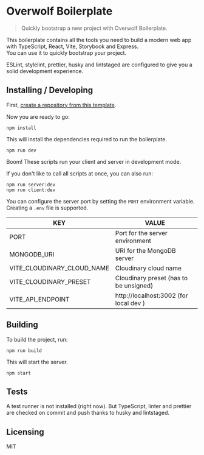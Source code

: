 # Overwolf Boilerplate

> Quickly bootstrap a new project with Overwolf Boilerplate.

This boilerplate contains all the tools you need to build a modern web app with TypeScript, React, Vite, Storybook and Express.  
You can use it to quickly bootstrap your project.

ESLint, stylelint, prettier, husky and lintstaged are configured to give you a solid development experience.

## Installing / Developing

First, [create a repository from this template](https://docs.github.com/en/github/creating-cloning-and-archiving-repositories/creating-a-repository-on-github/creating-a-repository-from-a-template).

Now you are ready to go:

```shell
npm install
```

This will install the dependencies required to run the boilerplate.

```shell
npm run dev
```

Boom! These scripts run your client and server in development mode.

If you don't like to call all scripts at once, you can also run:

```shell
npm run server:dev
npm run client:dev
```

You can configure the server port by setting the `PORT` environment variable. Creating a `.env` file is supported.

| KEY                        | VALUE                                  |
| -------------------------- | -------------------------------------- |
| PORT                       | Port for the server environment        |
| MONGODB_URI                | URI for the MongoDB server             |
| VITE_CLOUDINARY_CLOUD_NAME | Cloudinary cloud name                  |
| VITE_CLOUDINARY_PRESET     | Cloudinary preset (has to be unsigned) |
| VITE_API_ENDPOINT          | http://localhost:3002 (for local dev ) |

## Building

To build the project, run:

```shell
npm run build
```

This will start the server.

```shell
npm start
```

## Tests

A test runner is not installed (right now). But TypeScript, linter and prettier are checked on commit and push thanks to husky and lintstaged.

## Licensing

MIT
